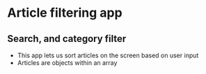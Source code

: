 # Article filtering app
##  Search, and category filter

- This app lets us sort articles on the screen based on user input
- Articles are objects within an array